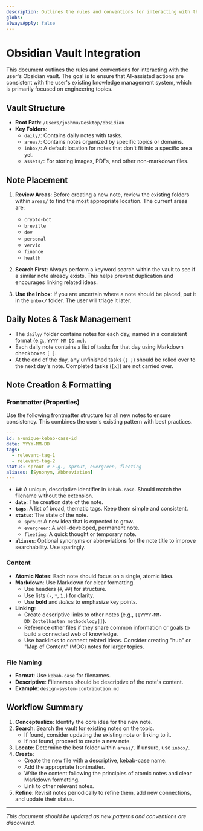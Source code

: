 ```yaml
---
description: Outlines the rules and conventions for interacting with the user's Obsidian vault.
globs: 
alwaysApply: false
---
```

# Obsidian Vault Integration

This document outlines the rules and conventions for interacting with the user's Obsidian vault. The goal is to ensure that AI-assisted actions are consistent with the user's existing knowledge management system, which is primarily focused on engineering topics.

## Vault Structure

- **Root Path**: `/Users/joshmu/Desktop/obsidian`
- **Key Folders**:
    - `daily/`: Contains daily notes with tasks.
    - `areas/`: Contains notes organized by specific topics or domains.
    - `inbox/`: A default location for notes that don't fit into a specific area yet.
    - `assets/`: For storing images, PDFs, and other non-markdown files.

## Note Placement

1.  **Review Areas**: Before creating a new note, review the existing folders within `areas/` to find the most appropriate location. The current areas are:
    - `crypto-bot`
    - `breville`
    - `dev`
    - `personal`
    - `vervio`
    - `finance`
    - `health`

2.  **Search First**: Always perform a keyword search within the vault to see if a similar note already exists. This helps prevent duplication and encourages linking related ideas.

3.  **Use the Inbox**: If you are uncertain where a note should be placed, put it in the `inbox/` folder. The user will triage it later.

## Daily Notes & Task Management

- The `daily/` folder contains notes for each day, named in a consistent format (e.g., `YYYY-MM-DD.md`).
- Each daily note contains a list of tasks for that day using Markdown checkboxes `[ ]`.
- At the end of the day, any unfinished tasks (`[ ]`) should be rolled over to the next day's note. Completed tasks (`[x]`) are not carried over.

## Note Creation & Formatting

### Frontmatter (Properties)

Use the following frontmatter structure for all new notes to ensure consistency. This combines the user's existing pattern with best practices.

```yaml
---
id: a-unique-kebab-case-id
date: YYYY-MM-DD
tags:
  - relevant-tag-1
  - relevant-tag-2
status: sprout # E.g., sprout, evergreen, fleeting
aliases: [Synonym, Abbreviation]
---
```

- **`id`**: A unique, descriptive identifier in `kebab-case`. Should match the filename without the extension.
- **`date`**: The creation date of the note.
- **`tags`**: A list of broad, thematic tags. Keep them simple and consistent.
- **`status`**: The state of the note.
    - `sprout`: A new idea that is expected to grow.
    - `evergreen`: A well-developed, permanent note.
    - `fleeting`: A quick thought or temporary note.
- **`aliases`**: Optional synonyms or abbreviations for the note title to improve searchability. Use sparingly.

### Content

- **Atomic Notes**: Each note should focus on a single, atomic idea.
- **Markdown**: Use Markdown for clear formatting.
    - Use headers (`#`, `##`) for structure.
    - Use lists (`-`, `*`, `1.`) for clarity.
    - Use **bold** and *italics* to emphasize key points.
- **Linking**:
    - Create descriptive links to other notes (e.g., `[[YYYY-MM-DD|Zettelkasten methodology]]`).
    - Reference other files if they share common information or goals to build a connected web of knowledge.
    - Use backlinks to connect related ideas. Consider creating "hub" or "Map of Content" (MOC) notes for larger topics.

### File Naming

- **Format**: Use `kebab-case` for filenames.
- **Descriptive**: Filenames should be descriptive of the note's content.
- **Example**: `design-system-contribution.md`

## Workflow Summary

1.  **Conceptualize**: Identify the core idea for the new note.
2.  **Search**: Search the vault for existing notes on the topic.
    - If found, consider updating the existing note or linking to it.
    - If not found, proceed to create a new note.
3.  **Locate**: Determine the best folder within `areas/`. If unsure, use `inbox/`.
4.  **Create**:
    - Create the new file with a descriptive, kebab-case name.
    - Add the appropriate frontmatter.
    - Write the content following the principles of atomic notes and clear Markdown formatting.
    - Link to other relevant notes.
5.  **Refine**: Revisit notes periodically to refine them, add new connections, and update their status.

---

*This document should be updated as new patterns and conventions are discovered.*
